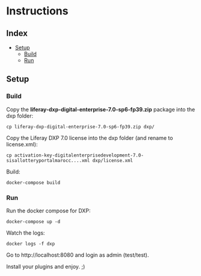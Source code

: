 # Instructions

## Index

* [ Setup ](#setup)
  * [ Build ](#build)
  * [ Run ](#run)

## Setup

### Build

Copy the **liferay-dxp-digital-enterprise-7.0-sp6-fp39.zip** package into the dxp folder:

```
cp liferay-dxp-digital-enterprise-7.0-sp6-fp39.zip dxp/
```

Copy the Liferay DXP 7.0 license into the dxp folder (and rename to license.xml):

```
cp activation-key-digitalenterprisedevelopment-7.0-sisallotteryportalmarocc....xml dxp/license.xml
```

Build:

```
docker-compose build
```

### Run

Run the docker compose for DXP:

```
docker-compose up -d
```

Watch the logs:

```
docker logs -f dxp
```

Go to http://localhost:8080 and login as admin (test/test).



Install your plugins and enjoy. ;)

